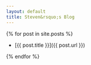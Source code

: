 ```yaml
---
layout: default
title: Steven&rsquo;s Blog
---
```


{% for post in site.posts %}

* [{{ post.title }}]({{ post.url }})

{% endfor %}